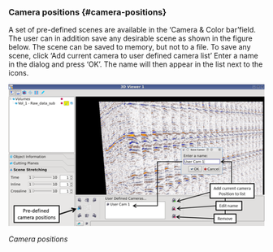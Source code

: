 ### Camera positions {#camera-positions}

A set of pre-defined scenes are available in the ‘Camera & Color bar’field. The user can in addition save any desirable scene as shown in the figure below. The scene can be saved to memory, but not to a file. To save any scene, click ‘Add current camera to user defined camera list’ Enter a name in the dialog and press ‘OK’. The name will then appear in the list next to the icons.

![](/assets/012_old3dviewer.png)

_Camera positions_

